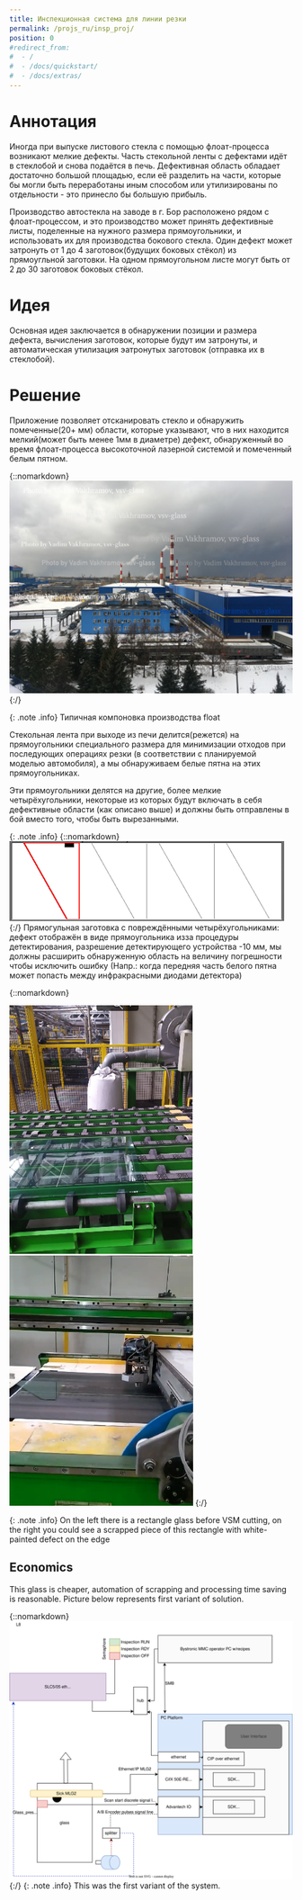 ```yaml
---
title: Инспекционная система для линии резки
permalink: /projs_ru/insp_proj/
position: 0
#redirect_from:
#  - /
#  - /docs/quickstart/
#  - /docs/extras/
---
```


#  Аннотация
Иногда при выпуске листового стекла с помощью флоат-процесса возникают мелкие дефекты. Часть стекольной ленты с дефектами идёт в стеклобой и снова подаётся в печь. Дефективная область обладает достаточно большой площадью, если её разделить на части, которые бы могли быть переработаны иным способом или утилизированы по отдельности - это принесло бы большую прибыль.

Производство автостекла на заводе в г. Бор расположено рядом с флоат-процессом, и это производство может принять дефективные листы, поделенные на нужного размера прямоугольники, и использовать их для производства бокового стекла. Один дефект может затронуть от 1 до 4 заготовок(будущих боковых стёкол) из прямоугльной заготовки. На одном прямоугольном листе могут быть от 2 до 30 заготовок боковых стёкол.

#  Идея
Основная идея заключается в обнаружении позиции и размера дефекта, вычисления заготовок, которые будут им затронуты, и автоматическая утилизация эатронутых заготовок (отправка их в стеклобой).

#  Решение

Приложение позволяет отсканировать стекло и обнаружить помеченные(20+ мм) области, которые указывают, что в них находится мелкий(может быть менее 1мм в диаметре) дефект, обнаруженный во время флоат-процесса высокоточной лазерной системой и помеченный белым пятном.

{::nomarkdown}
<img src="/img/typical_float.jpg">
{:/}

{: .note .info}
Типичная компоновка производства float

Стекольная лента при выходе из печи делится(режется) на прямоугольники специального размера для минимизации отходов при последующих операциях резки (в соответствии с планируемой моделью автомобиля), а мы обнаруживаем белые пятна на этих прямоугольниках.

Эти прямоугольники делятся на другие, более мелкие четырёхугольники, некоторые из которых будут включать в себя дефективные области (как описано выше) и должны быть отправлены в бой вместо того, чтобы быть вырезанными.


{: .note .info}
{::nomarkdown}
<img src="/img/rectangle.png">
{:/}
Прямогульная заготовка с повреждёнными четырёхугольниками: дефект отображён в виде прямоугольника изза процедуры детектирования, разрешение детектирующего устройства -10 мм, мы должны расширить обнаруженную область на величину погрешности чтобы исключить ошибку (Напр.: когда передняя часть белого пятна может попасть между инфракрасными диодами детектора)

{::nomarkdown}
<tr><td>
<img alt="rectangle glass before VSM cutting" title="rectangle glass before VSM cutting" src="/img/conv_before_vsm.png"></td><td><img src="/img/glass_scrapped_ksm.png"></td>
</tr>
{:/}

{: .note .info}
On the left there is a rectangle glass before VSM cutting, on the right you could see a scrapped piece of this rectangle with white-painted defect on the edge

## Economics

This glass is cheaper, automation of scrapping and processing time saving is reasonable.
Picture below represents first variant of solution.

{::nomarkdown}
<img src="/img/schema_first.svg">
{:/}
{: .note .info}
This was the first variant of the system.
